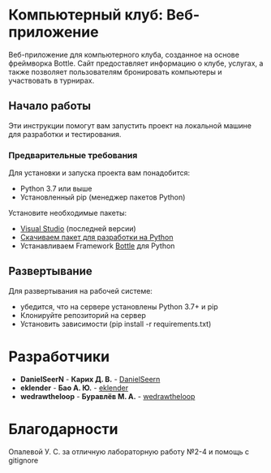 # Компьютерный клуб: Веб-приложение

Веб-приложение для компьютерного клуба, созданное на основе фреймворка Bottle. Сайт предоставляет информацию о клубе, услугах, а также позволяет пользователям бронировать компьютеры и участвовать в турнирах.

## Начало работы

Эти инструкции помогут вам запустить проект на локальной машине для разработки и тестирования.

### Предварительные требования

Для установки и запуска проекта вам понадобится:

- Python 3.7 или выше
- Установленный pip (менеджер пакетов Python)

Установите необходимые пакеты:

- [Visual Studio](https://visualstudio.microsoft.com/) (последней версии)
- [Скачиваем пакет для разработки на Python](https://www.python.org/downloads/)
- Устанавливаем Framework [Bottle](https://github.com/bottlepy/bottle) для Python

## Развертывание 
Для развертывания на рабочей системе:
- убедится, что на сервере установлены Python 3.7+ и pip
- Клонируйте репозиторий на сервер
- Установить зависимости (pip install -r requirements.txt)

# Разработчики
- **DanielSeerN** - **Карих Д. В.** - [DanielSeern](https://github.com/DanielSeerN)
- **eklender** - **Бао А. Ю.** - [eklender](https://github.com/eklender)
- **wedrawtheloop** - **Буравлёв М. А.** - [wedrawtheloop](https://github.com/wedrawtheloop)

# Благодарности
Опалевой У. С. за отличную лабораторную работу №2-4 и помощь с gitignore
